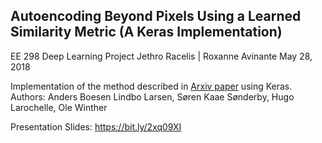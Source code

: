 ## Autoencoding Beyond Pixels Using a Learned Similarity Metric (A Keras Implementation)
EE 298 Deep Learning Project
Jethro Racelis | Roxanne Avinante
May 28, 2018

Implementation of the method described in [Arxiv paper](https://arxiv.org/abs/1512.09300) using Keras.
Authors: Anders Boesen Lindbo Larsen, Søren Kaae Sønderby, Hugo Larochelle, Ole Winther

Presentation Slides: https://bit.ly/2xq09XI
